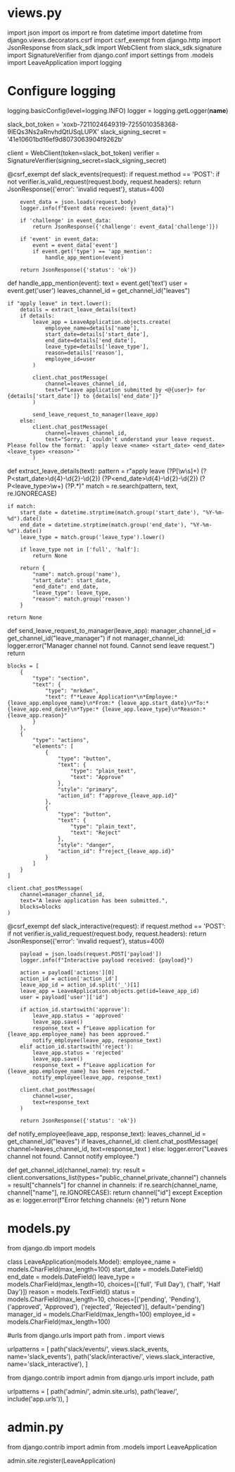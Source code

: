 # views.py

import json
import os
import re
from datetime import datetime
from django.views.decorators.csrf import csrf_exempt
from django.http import JsonResponse
from slack_sdk import WebClient
from slack_sdk.signature import SignatureVerifier
from django.conf import settings
from .models import LeaveApplication
import logging

# Configure logging
logging.basicConfig(level=logging.INFO)
logger = logging.getLogger(__name__)

slack_bot_token = 'xoxb-7211024649319-7255010358368-9IEQs3Ns2aRnvhdQtUSqLUPX'
slack_signing_secret = '41e10601bd16ef9d8073063904f9262b'

client = WebClient(token=slack_bot_token)
verifier = SignatureVerifier(signing_secret=slack_signing_secret)

@csrf_exempt
def slack_events(request):
    if request.method == 'POST':
        if not verifier.is_valid_request(request.body, request.headers):
            return JsonResponse({'error': 'invalid request'}, status=400)

        event_data = json.loads(request.body)
        logger.info(f"Event data received: {event_data}")

        if 'challenge' in event_data:
            return JsonResponse({'challenge': event_data['challenge']})

        if 'event' in event_data:
            event = event_data['event']
            if event.get('type') == 'app_mention':
                handle_app_mention(event)

        return JsonResponse({'status': 'ok'})

def handle_app_mention(event):
    text = event.get('text')
    user = event.get('user')
    leaves_channel_id = get_channel_id("leaves")

    if "apply leave" in text.lower():
        details = extract_leave_details(text)
        if details:
            leave_app = LeaveApplication.objects.create(
                employee_name=details['name'],
                start_date=details['start_date'],
                end_date=details['end_date'],
                leave_type=details['leave_type'],
                reason=details['reason'],
                employee_id=user
            )

            client.chat_postMessage(
                channel=leaves_channel_id,
                text=f"Leave application submitted by <@{user}> for {details['start_date']} to {details['end_date']}"
            )

            send_leave_request_to_manager(leave_app)
        else:
            client.chat_postMessage(
                channel=leaves_channel_id,
                text="Sorry, I couldn't understand your leave request. Please follow the format: `apply leave <name> <start_date> <end_date> <leave_type> <reason>`"
            )

def extract_leave_details(text):
    pattern = r"apply leave (?P<name>[\w\s]+) (?P<start_date>\d{4}-\d{2}-\d{2}) (?P<end_date>\d{4}-\d{2}-\d{2}) (?P<leave_type>\w+) (?P<reason>.*)"
    match = re.search(pattern, text, re.IGNORECASE)

    if match:
        start_date = datetime.strptime(match.group('start_date'), "%Y-%m-%d").date()
        end_date = datetime.strptime(match.group('end_date'), "%Y-%m-%d").date()
        leave_type = match.group('leave_type').lower()

        if leave_type not in ['full', 'half']:
            return None

        return {
            "name": match.group('name'),
            "start_date": start_date,
            "end_date": end_date,
            "leave_type": leave_type,
            "reason": match.group('reason')
        }

    return None

def send_leave_request_to_manager(leave_app):
    manager_channel_id = get_channel_id("leave_manager")
    if not manager_channel_id:
        logger.error("Manager channel not found. Cannot send leave request.")
        return

    blocks = [
        {
            "type": "section",
            "text": {
                "type": "mrkdwn",
                "text": f"*Leave Application*\n*Employee:* {leave_app.employee_name}\n*From:* {leave_app.start_date}\n*To:* {leave_app.end_date}\n*Type:* {leave_app.leave_type}\n*Reason:* {leave_app.reason}"
            }
        },
        {
            "type": "actions",
            "elements": [
                {
                    "type": "button",
                    "text": {
                        "type": "plain_text",
                        "text": "Approve"
                    },
                    "style": "primary",
                    "action_id": f"approve_{leave_app.id}"
                },
                {
                    "type": "button",
                    "text": {
                        "type": "plain_text",
                        "text": "Reject"
                    },
                    "style": "danger",
                    "action_id": f"reject_{leave_app.id}"
                }
            ]
        }
    ]

    client.chat_postMessage(
        channel=manager_channel_id,
        text="A leave application has been submitted.",
        blocks=blocks
    )

@csrf_exempt
def slack_interactive(request):
    if request.method == 'POST':
        if not verifier.is_valid_request(request.body, request.headers):
            return JsonResponse({'error': 'invalid request'}, status=400)

        payload = json.loads(request.POST['payload'])
        logger.info(f"Interactive payload received: {payload}")

        action = payload['actions'][0]
        action_id = action['action_id']
        leave_app_id = action_id.split('_')[1]
        leave_app = LeaveApplication.objects.get(id=leave_app_id)
        user = payload['user']['id']

        if action_id.startswith('approve'):
            leave_app.status = 'approved'
            leave_app.save()
            response_text = f"Leave application for {leave_app.employee_name} has been approved."
            notify_employee(leave_app, response_text)
        elif action_id.startswith('reject'):
            leave_app.status = 'rejected'
            leave_app.save()
            response_text = f"Leave application for {leave_app.employee_name} has been rejected."
            notify_employee(leave_app, response_text)

        client.chat_postMessage(
            channel=user,
            text=response_text
        )

        return JsonResponse({'status': 'ok'})

def notify_employee(leave_app, response_text):
    leaves_channel_id = get_channel_id("leaves")
    if leaves_channel_id:
        client.chat_postMessage(
            channel=leaves_channel_id,
            text=response_text
        )
    else:
        logger.error("Leaves channel not found. Cannot notify employee.")

def get_channel_id(channel_name):
    try:
        result = client.conversations_list(types="public_channel,private_channel")
        channels = result["channels"]
        for channel in channels:
            if re.search(channel_name, channel["name"], re.IGNORECASE):
                return channel["id"]
    except Exception as e:
        logger.error(f"Error fetching channels: {e}")
    return None

# models.py
from django.db import models

class LeaveApplication(models.Model):
    employee_name = models.CharField(max_length=100)
    start_date = models.DateField()
    end_date = models.DateField()
    leave_type = models.CharField(max_length=10, choices=[('full', 'Full Day'), ('half', 'Half Day')])
    reason = models.TextField()
    status = models.CharField(max_length=10, choices=[('pending', 'Pending'), ('approved', 'Approved'), ('rejected', 'Rejected')], default='pending')
    manager_id = models.CharField(max_length=100)
    employee_id = models.CharField(max_length=100)


#urls 
from django.urls import path
from . import views

urlpatterns = [
    path('slack/events/', views.slack_events, name='slack_events'),
    path('slack/interactive/', views.slack_interactive, name='slack_interactive'),
]


from django.contrib import admin
from django.urls import include, path

urlpatterns = [
    path('admin/', admin.site.urls),
    path('leave/', include('app.urls')),
]

# admin.py
from django.contrib import admin
from .models import LeaveApplication

admin.site.register(LeaveApplication)
